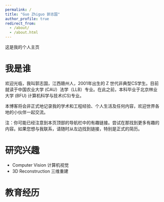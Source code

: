 ```yaml
---
permalink: /
title: "Guo Zhiguo 郭志国"
author_profile: true
redirect_from: 
  - /about/
  - /about.html
---
```


这是我的个人主页

我是谁
======
欢迎光临，我叫郭志国，江西赣州人，2001年出生的 Z 世代非典型CS学生。目前就读于中国农业大学 (CAU）法学（LLB）专业。在此之前，本科毕业于北京林业大学 (BFU) 计算机科学与技术(CS)专业。

本博客将会非正式地记录我的学术和工程经验、个人生活及任何内容，欢迎世界各地的小伙伴一起交流。

注：你可能已经注意到本页顶部的导航栏中的有趣链接。尝试在那找到更多有趣的内容。如果您想与我联系，请随时从左边找到链接，特别是正式的简历。

研究兴趣
======
* Computer Vision  计算机视觉
* 3D Reconstruction 三维重建

教育经历
======

